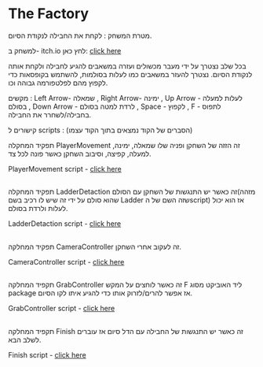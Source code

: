 # The Factory


מטרת המשחק : לקחת את החבילה לנקודת הסיום. 

למשחק ב- itch.io לחץ כאן: [click here](https://m-h-a.itch.io/factory2d)

בכל שלב נצטרך על ידי מעבר מכשולים ועזרה במשאבים להגיע לחבילה ולקחת אותה לנקודת הסיום. נצטרך להעזר במשאבים כמו לעלות בסולמות, להשתמש בקופסאות כדי לקפוץ מהם לפלטפורמה גבוהה וכו.

מקשים : Left Arrow- שמאלה , Right Arrow- ימינה , Up Arrow - לעלות למעלה בסולם , Down Arrow - לרדת למטה בסולם , Space - לקפוץ , F - לתפוס בחבילה/לשחרר את החבילה.

קישורים ל scripts : (הסברים של הקוד נמצאים בתוך הקוד עצמו)


תפקיד המחקלה PlayerMovement זה הזזה של השחקן ופניה שלו שמאלה, ימינה, למעלה, קפיצה, וסיבוב השחקן כאשר פונה לכל צד.


PlayerMovement script - [click here](Assets/Scripts/PlayerMovement.cs)
##

תפקיד המחקלה LadderDetaction זה כאשר יש התנגשות של השחקן עם הסולם(מזהה שהוא סולם על ידי זה שיש לו רכיב בשם Ladder שזה השם של הscript) אז הוא יכול לעלות ולרדת בסולם.


LadderDetaction script - [click here](Assets/Scripts/LadderDetaction.cs)
##

תפקיד המחלקה CameraController זה לעקוב אחרי השחקן.


CameraController script - [click here](Assets/Scripts/CameraController.cs)
##


תקפיד המחלקה GrabController זה כאשר לוחצים על המקש F ליד האוביקט מסוג package אז אפשר להרים/לזרוק אותו כדי להגיע איתו לקו הסיום.


GrabController script - [click here](Assets/Scripts/GrabController.cs)
##

תקפיד המחלקה Finish זה כאשר יש התנגשות של החבילה עם הדל סיום אז עוברים לשלב הבא.


Finish script - [click here](Assets/Scripts/Finish.cs)
